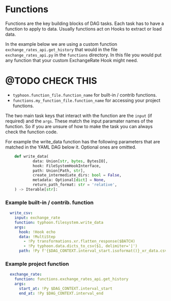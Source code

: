 # Functions

Functions are the key building blocks of DAG tasks. Each task has to have a function to apply to data. Usually functions act on Hooks to extract or load data. 

In the example below we are using a custom function `exchange_rates_api.get_history` that would in the file `exchange_rates_api.py` in the `functions` directory. In this file you would put any function that your custom ExchangeRate Hook might need. 

# @TODO CHECK THIS

- `typhoon.function_file.function_name` for built-in / contrib functions.
- `functions.my_function_file.function_name` for accessing your project functions. 

The two main task keys that interact with the function are the `input` (if required) and the `args`. These match the input paramater names of the function. So if you are unsure of how to make the task you can always check the function code. 

For example the write_data function has the following parameters that are matched in the YAML DAG below it. Optional ones are omitted. 

```python
    def write_data(
            data: Union[str, bytes, BytesIO],
            hook: FileSystemHookInterface,
            path: Union[Path, str],
            create_intermediate_dirs: bool = False,
            metadata: Optional[dict] = None,
            return_path_format: str = 'relative',
    ) -> Iterable[str]:
```

### Example built-in / contrib. function
```YAML
  write_csv:
    input: exchange_rate
    function: typhoon.filesystem.write_data
    args:
      hook: !Hook echo
      data: !MultiStep
        - !Py transformations.xr.flatten_response($BATCH)
        - !Py typhoon.data.dicts_to_csv($1, delimiter='|')
      path: !Py f'{$DAG_CONTEXT.interval_start.isoformat()}_xr_data.csv'
```


### Example project function
```YAML
  exchange_rate:
    function: functions.exchange_rates_api.get_history
    args:
      start_at: !Py $DAG_CONTEXT.interval_start
      end_at: !Py $DAG_CONTEXT.interval_end
```